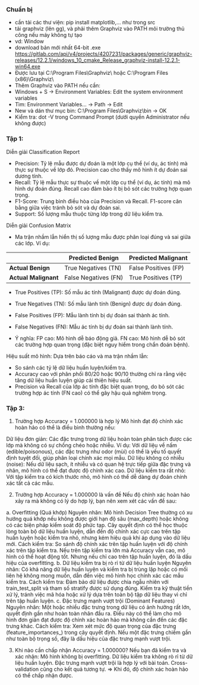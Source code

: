 ### Chuẩn bị
- cần tải các thư viện: pip install matplotlib,... như trong src
- tải graphviz (lên gg), và phải thêm Graphviz vào PATH môi trường thủ công nếu máy không tự tạo
- vd: Window
- download bản mới nhất 64-bit .exe
https://gitlab.com/api/v4/projects/4207231/packages/generic/graphviz-releases/12.2.1/windows_10_cmake_Release_graphviz-install-12.2.1-win64.exe
- Được lưu tại C:\Program Files\Graphviz\ hoặc C:\Program Files (x86)\Graphviz\
- Thêm Graphviz vào PATH nếu cần: 
- Windows + S -> Environment Variables: Edit the system environment variables
- Tìm: Environment Variables... -> Path -> Edit
- New và dán thư mục bin: C:\Program Files\Graphviz\bin -> OK
- Kiểm tra: dot -V trong Command Prompt (dưới quyền Administrator nếu không được)

### Tập 1: 
Diễn giải Classification Report
- Precision:
	Tỷ lệ mẫu được dự đoán là một lớp cụ thể (ví dụ, ác tính) mà thực sự thuộc về lớp đó.
	Precision cao cho thấy mô hình ít dự đoán sai dương tính.
- Recall: 
	Tỷ lệ mẫu thực sự thuộc về một lớp cụ thể (ví dụ, ác tính) mà mô hình dự đoán đúng.
	Recall cao đảm bảo ít bị bỏ sót các trường hợp quan trọng.
- F1-Score: Trung bình điều hòa của Precision và Recall. F1-score cân bằng giữa việc tránh bỏ sót và dự đoán sai.
- Support: Số lượng mẫu thuộc từng lớp trong dữ liệu kiểm tra.

Diễn giải Confusion Matrix
- Ma trận nhầm lẫn hiển thị số lượng mẫu được phân loại đúng và sai giữa các lớp. Ví dụ:

|                   | Predicted Benign | Predicted Malignant |
|-------------------|------------------|---------------------|
| **Actual Benign** | True Negatives (TN) | False Positives (FP) |
| **Actual Malignant** | False Negatives (FN) | True Positives (TP)  |


- True Positives (TP): Số mẫu ác tính (Malignant) được dự đoán đúng.
- True Negatives (TN): Số mẫu lành tính (Benign) được dự đoán đúng.
- False Positives (FP): Mẫu lành tính bị dự đoán sai thành ác tính.
- False Negatives (FN): Mẫu ác tính bị dự đoán sai thành lành tính.

- Ý nghĩa:
	FP cao: Mô hình dễ báo động giả.
	FN cao: Mô hình dễ bỏ sót các trường hợp quan trọng (đặc biệt nguy hiểm trong chẩn đoán bệnh).

Hiệu suất mô hình: Dựa trên báo cáo và ma trận nhầm lẫn:
- So sánh các tỷ lệ dữ liệu huấn luyện/kiểm tra.
- Accuracy cao với phân phối 80/20 hoặc 90/10 thường chỉ ra rằng việc tăng dữ liệu huấn luyện giúp cải thiện hiệu suất.
- Precision và Recall của lớp ác tính đặc biệt quan trọng, do bỏ sót các trường hợp ác tính (FN cao) có thể gây hậu quả nghiêm trọng.

### Tập 3:
1. Trường hợp Accuracy = 1.000000 là hợp lý
Mô hình đạt độ chính xác hoàn hảo có thể là điều bình thường nếu:

Dữ liệu đơn giản: Các đặc trưng trong dữ liệu hoàn toàn phân tách được các lớp mà không có sự chồng chéo hoặc nhiễu.
Ví dụ: Với dữ liệu về nấm (edible/poisonous), các đặc trưng như odor (mùi) có thể là yếu tố quyết định tuyệt đối, giúp phân loại chính xác mọi mẫu.
Dữ liệu không có nhiễu (noise): Nếu dữ liệu sạch, ít nhiễu và có quan hệ trực tiếp giữa đặc trưng và nhãn, mô hình có thể đạt được độ chính xác cao.
Dữ liệu kiểm tra rất nhỏ: Với tập kiểm tra có kích thước nhỏ, mô hình có thể dễ dàng dự đoán chính xác tất cả các mẫu.

2. Trường hợp Accuracy = 1.000000 là vấn đề
Nếu độ chính xác hoàn hảo xảy ra mà không có lý do hợp lý, bạn nên xem xét các vấn đề sau:

a. Overfitting (Quá khớp)
Nguyên nhân:
Mô hình Decision Tree thường có xu hướng quá khớp nếu không được giới hạn độ sâu (max_depth) hoặc không có các biện pháp kiểm soát độ phức tạp.
Cây quyết định có thể học thuộc lòng toàn bộ dữ liệu huấn luyện, dẫn đến độ chính xác cực cao trên tập huấn luyện hoặc kiểm tra nhỏ, nhưng kém hiệu quả khi áp dụng vào dữ liệu mới.
Cách kiểm tra:
So sánh độ chính xác trên tập huấn luyện với độ chính xác trên tập kiểm tra. Nếu trên tập kiểm tra lớn mà Accuracy vẫn cao, mô hình có thể hoạt động tốt. Nhưng nếu chỉ cao trên tập huấn luyện, đó là dấu hiệu của overfitting.
b. Dữ liệu kiểm tra bị rò rỉ từ dữ liệu huấn luyện
Nguyên nhân:
Có khả năng dữ liệu huấn luyện và kiểm tra bị trùng lặp hoặc có mối liên hệ không mong muốn, dẫn đến việc mô hình học chính xác các mẫu kiểm tra.
Cách kiểm tra:
Đảm bảo dữ liệu được chia ngẫu nhiên với train_test_split và tham số stratify được sử dụng đúng.
Kiểm tra kỹ thuật tiền xử lý, tránh việc mã hóa hoặc xử lý dựa trên toàn bộ tập dữ liệu thay vì chỉ trên tập huấn luyện.
c. Đặc trưng mạnh vượt trội (Dominant Features)
Nguyên nhân:
Một hoặc nhiều đặc trưng trong dữ liệu có ảnh hưởng rất lớn, quyết định gần như hoàn toàn nhãn đầu ra.
Điều này có thể làm cho mô hình đơn giản đạt được độ chính xác hoàn hảo mà không cần đến các đặc trưng khác.
Cách kiểm tra:
Xem xét mức độ quan trọng của đặc trưng (feature_importances_) trong cây quyết định. Nếu một đặc trưng chiếm gần như toàn bộ trọng số, đây là dấu hiệu của đặc trưng mạnh vượt trội.

3. Khi nào cần chấp nhận Accuracy = 1.000000?
Nếu bạn đã kiểm tra và xác nhận:
Mô hình không bị overfitting.
Dữ liệu kiểm tra không rò rỉ từ dữ liệu huấn luyện.
Đặc trưng mạnh vượt trội là hợp lý với bài toán.
Cross-validation cũng cho kết quả tương tự.
=> Khi đó, độ chính xác hoàn hảo có thể chấp nhận được.